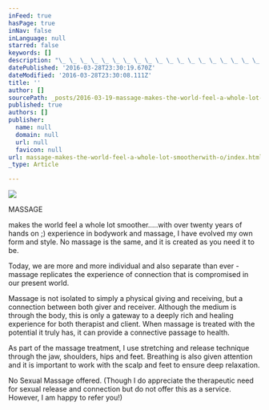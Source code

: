 ```yaml
---
inFeed: true
hasPage: true
inNav: false
inLanguage: null
starred: false
keywords: []
description: "\_ \_ \_ \_ \_ \_ \_ \_ \_ \_ \_ \_ \_ \_ \_ \_ \_ \_ \_ \_ \_ \_ \_ \_ \_ \_ \_ \_ \_ \_ \_ \_ \_ \_ \_ \_MASSAGE\_"
datePublished: '2016-03-28T23:30:19.670Z'
dateModified: '2016-03-28T23:30:08.111Z'
title: ''
author: []
sourcePath: _posts/2016-03-19-massage-makes-the-world-feel-a-whole-lot-smootherwith-o.md
published: true
authors: []
publisher:
  name: null
  domain: null
  url: null
  favicon: null
url: massage-makes-the-world-feel-a-whole-lot-smootherwith-o/index.html
_type: Article

---
```

![](https://the-grid-user-content.s3-us-west-2.amazonaws.com/f460e52d-f23b-408c-a182-2cdd13b25e3d.jpg)

MASSAGE 

makes the world feel a whole lot smoother.....with over twenty years of hands on ;) experience in bodywork and massage, I have evolved my own form and style. No massage is the same, and it is created as you need it to be. 

Today, we are more and more individual and also separate than ever - massage replicates the experience of connection that is compromised in our present world. 

Massage is not isolated to simply a physical giving and receiving, but a connection between both giver and receiver. Although the medium is through the body, this is only a gateway to a deeply rich and healing experience for both therapist and client. When massage is treated with the potential it truly has, it can provide a connective passage to health. 

As part of the massage treatment, I use stretching and release technique through the jaw, shoulders, hips and feet. Breathing is also given attention and it is important to work with the scalp and feet to ensure deep relaxation. 

No Sexual Massage offered. (Though I do appreciate the therapeutic need for sexual release and connection but do not offer this as a service. However, I am happy to refer you!)